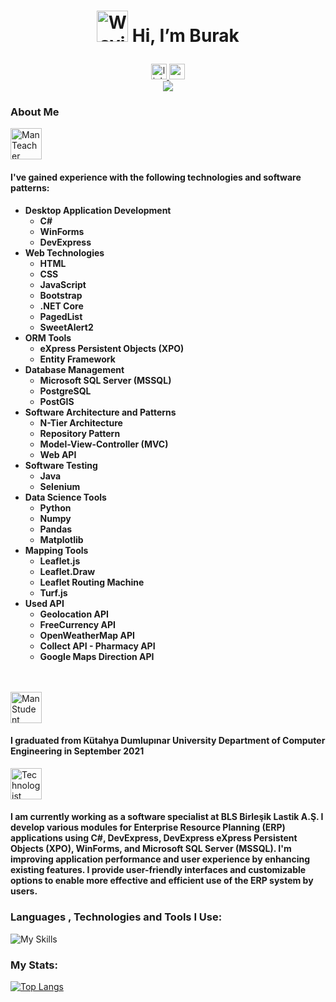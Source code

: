 <h1 align="center">
  <p>
    <img src="https://raw.githubusercontent.com/Tarikul-Islam-Anik/Animated-Fluent-Emojis/master/Emojis/Hand%20gestures/Waving%20Hand%20Light%20Skin%20Tone.png"
    alt="Waving Hand Light Skin Tone" width="50" height="50" /> 
    Hi, I’m Burak
  </p>
</h1>
<div align="center">
  <a href="https://www.linkedin.com/in/burak-yılmam-6a21191a7/">
    <img src="https://img.shields.io/static/v1?message=LinkedIn&logo=linkedin&label=&color=0077B5&logoColor=white&labelColor=&style=for-the-badge" height="25" alt="linkedin logo"  />
  </a>
  <a href="mailto:burakyilmamm@hotmail.com">
    <img src="https://img.shields.io/badge/Outlook-0078D4?style=for-the-badge&logo=microsoft-outlook&logoColor=white" height="25" alt="outlook logo"  />
  </a>
</div>
<div align="center">
  <img src="https://visitor-badge.laobi.icu/badge?page_id=Burakyilmam.Burakyilmam&"  />
</div>
<h3 align="left">
  About Me
</h3>

<img src="https://raw.githubusercontent.com/Tarikul-Islam-Anik/Animated-Fluent-Emojis/master/Emojis/People%20with%20professions/Man%20Teacher%20Light%20Skin%20Tone.png" alt="Man Teacher Light Skin Tone" width="50" height="50" />
<h4>I've gained experience with the following technologies and software patterns:</h4>
<ul>
  <li><b>Desktop Application Development</b>
    <ul>
      <li><b>C#</b></li>
      <li><b>WinForms</b></li>
      <li><b>DevExpress</b></li>
    </ul>
  </li>
  <li><b>Web Technologies</b>
    <ul>
      <li><b>HTML</b></li>
      <li><b>CSS</b></li>
      <li><b>JavaScript</b></li>
      <li><b>Bootstrap</b></li>
      <li><b>.NET Core</b></li>
      <li><b>PagedList</b></li>
      <li><b>SweetAlert2</b></li>
    </ul>
  </li>
  <li><b>ORM Tools</b>
    <ul>
      <li><b>eXpress Persistent Objects (XPO)</b></li>
      <li><b>Entity Framework</b></li>
    </ul>
  </li>
  <li><b>Database Management</b>
    <ul>
      <li><b>Microsoft SQL Server (MSSQL)</b></li>
      <li><b>PostgreSQL</b></li>    
      <li><b>PostGIS</b></li>    
    </ul>
  </li>
  <li><b>Software Architecture and Patterns</b>
    <ul>
      <li><b>N-Tier Architecture</b></li>
      <li><b>Repository Pattern</b></li>
      <li><b>Model-View-Controller (MVC)</b></li>
      <li><b>Web API</b></li>
    </ul>
  </li>
  <li><b>Software Testing</b> 
    <ul>
      <li><b>Java</b></li>
      <li><b>Selenium</b></li>
    </ul>
  </li>
  <li><b>Data Science Tools</b> 
    <ul>
      <li><b>Python</b></li>
      <li><b>Numpy</b></li>
      <li><b>Pandas</b></li>
      <li><b>Matplotlib</b></li>
    </ul>
  </li>
  <li><b>Mapping Tools</b> 
    <ul>
      <li><b>Leaflet.js</b></li>
      <li><b>Leaflet.Draw</b></li>   
      <li><b>Leaflet Routing Machine</b></li> 
      <li><b>Turf.js</b></li>    
    </ul>
  </li>
   <li><b>Used API</b> 
    <ul>
      <li><b>Geolocation API</b></li>
      <li><b>FreeCurrency API</b></li>   
      <li><b>OpenWeatherMap API</b></li> 
      <li><b>Collect API - Pharmacy API</b></li>    
      <li><b>Google Maps Direction API</b></li>    
    </ul>
  </li>
</ul>

<br><br>
<img src="https://raw.githubusercontent.com/Tarikul-Islam-Anik/Animated-Fluent-Emojis/master/Emojis/People%20with%20professions/Man%20Student%20Light%20Skin%20Tone.png" alt="Man Student Light Skin Tone" width="50" height="50" />
<h4>I graduated from Kütahya Dumlupınar University Department of Computer Engineering in September 2021</h4>
<img src="https://raw.githubusercontent.com/Tarikul-Islam-Anik/Animated-Fluent-Emojis/master/Emojis/People%20with%20professions/Technologist%20Light%20Skin%20Tone.png" alt="Technologist Light Skin Tone" width="50" height="50" /> 
<h4>
I am currently working as a software specialist at BLS Birleşik Lastik A.Ş. I develop various modules for Enterprise Resource Planning (ERP) applications using C#, DevExpress, DevExpress eXpress Persistent Objects (XPO), WinForms, and Microsoft SQL Server (MSSQL). I'm improving application performance and user experience by enhancing existing features. I provide user-friendly interfaces and customizable options to enable more effective and efficient use of the ERP system by users.
</h4>

<h3 align="left">Languages , Technologies and Tools I Use:</h3>

![My Skills](https://go-skill-icons.vercel.app/api/icons?i=word,powerpoint,excel,html,css,js,bootstrap,cs,dotnet,sqlserver,postgresql,java,selenium,python,numpy,pandas,matplotlib,leaflet,arduino,vscode,visualstudio,eclipse,idea,anaconda,jupyter)

<h3 align="left">My Stats:</h3>

[![Top Langs](https://github-readme-stats-git-masterrstaa-rickstaa.vercel.app/api/top-langs/?username=Burakyilmam)](https://github.com/anuraghazra/github-readme-stats)
